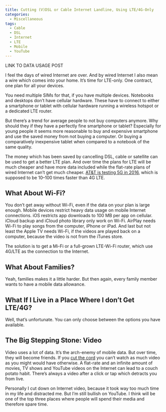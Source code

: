 ```yaml
---
title: Cutting (V)DSL or Cable Internet Landline, Using LTE/4G-Only
categories:
  - Miscellaneous
tags:
  - Cable
  - DSL
  - Internet
  - LTE
  - Mobile
  - YouTube
---
```

LINK TO DATA USAGE POST

I feel the days of wired Internet are over. And by wired Internet I also mean a wire which comes into your home. It’s time for LTE-only. One contract, one plan for all your devices.

You need multiple SIMs for that, if you have multiple devices. Notebooks and desktops don’t have cellular hardware. These have to connect to either a smartphone or tablet with cellular hardware running a wireless hotspot or a dedicated LTE router.

But there’s a trend for average people to not buy computers anymore. Why should they if they have a perfectly fine smartphone or tablet? Especially for young people it seems more reasonable to buy and expensive smartphone and use the saved money from not buying a computer. Or buying a comparatively inexpensive tablet when compared to a notebook of the same quality.

The money which has been saved by cancelling DSL, cable or satellite can be used to get a better LTE plan. And over time the plans for LTE will be much cheaper and have more data included while the flat-rate plans of wired Internet can’t get much cheaper. [AT&T is testing 5G in 2016](http://about.att.com/story/unveils_5g_roadmap_including_trials.html), which is supposed to be 10–100 times faster than 4G LTE.

## What About Wi-Fi?

You don’t get away without Wi-Fi, even if the data on your plan is large enough. Mobile devices restrict heavy data usage on mobile Internet connections. iOS restricts app downloads to 100 MB per app on cellular. iCloud backup and iCloud photo library only work on Wi-Fi. AirPlay needs Wi-Fi to play songs from the computer, iPhone or iPad. And last but not least the Apple TV needs Wi-Fi, if the videos are played back on a computer, because the video is not from the iTunes store.

The solution is to get a Mi-Fi or a full-grown LTE-Wi-Fi router, which use 4G/LTE as the connection to the Internet.

## What About Families?

Yeah, families makes it a little harder. But then again, every family member wants to have a mobile data allowance.

## What If I Live in a Place Where I don’t Get LTE/4G?

Well, that’s unfortunate. You can only choose between the options you have available.

## The Big Stepping Stone: Video

Video uses a lot of data. It’s the arch-enemy of mobile data. But over time, they will become friends. If you [cut the cord](https://michaelnordmeyer.com/cord-cutting-just-do-it) you can’t watch as much video as you might would have otherwise. A flat-rate and an infinite amount of movies, TV shows and YouTube videos on the Internet can lead to a couch potato habit. There’s always a video after a click or tap which detracts you from live.

Personally I cut down on Internet video, because it took way too much time in my life and distracted me. But I’m still bullish on YouTube. I think will be one of the top three places where people will spend their media and therefore spare time.